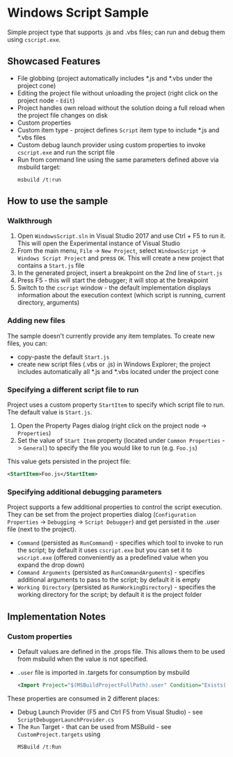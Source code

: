 # Windows Script Sample
Simple project type that supports .js and .vbs files; can run and debug them using `cscript.exe`.

## Showcased Features
- File globbing (project automatically includes *.js and *.vbs under the project cone)
- Editing the project file without unloading the project (right click on the project node - `Edit`)
- Project handles own reload without the solution doing a full reload when the project file changes on disk
- Custom properties
- Custom item type - project defines `Script` item type to include *.js and *.vbs files 
- Custom debug launch provider using custom properties to invoke `cscript.exe` and run the script file
- Run from command line using the same parameters defined above via msbuild target:
  ```
  msbuild /t:run
  ```

## How to use the sample
### Walkthrough
1. Open `WindowsScript.sln` in Visual Studio 2017 and use Ctrl + F5 to run it. This will open the Experimental instance of Visual Studio
2. From the main menu, `File` -> `New Project`, select `WindowsScript` -> `Windows Script Project` and press `OK`. This will create a new project that contains a `Start.js` file
3. In the generated project, insert a breakpoint on the 2nd line of `Start.js`
4. Press F5 - this will start the debugger; it will stop at the breakpoint
5. Switch to the `cscript` window - the default implementation displays information about the execution context (which script is running, current directory, arguments)

### Adding new files
The sample doesn't currently provide any item templates. To create new files, you can:
- copy-paste the default `Start.js`
- create new script files (.vbs or .js) in Windows Explorer; the project includes automatically all *.js and *.vbs located under the project cone

### Specifying a different script file to run
Project uses a custom property `StartItem` to specify which script file to run. The default value is `Start.js`.

1. Open the Property Pages dialog (right click on the project node -> `Properties`)
2. Set the value of `Start Item` property (located under `Common Properties` -> `General`) to specify the file you would like to run (e.g. `Foo.js`)

This value gets persisted in the project file:
```xml
<StartItem>Foo.js</StartItem>
```

### Specifying additional debugging parameters
Project supports a few additional properties to control the script execution.
They can be set from the project properties dialog (`Configuration Properties` -> `Debugging` -> `Script Debugger`) and get persisted in the .user file (next to the project).

- `Command` (persisted as `RunCommand`) - specifies which tool to invoke to run the script; by default it uses `cscript.exe` but you can set it to `wscript.exe` (offered conveniently as a predefined value when you expand the drop down)
- `Command Arguments` (persisted as `RunCommandArguments`) - specifies additional arguments to pass to the script; by default it is empty
- `Working Directory` (persisted as `RunWorkingDirectory`) - specifies the working directory for the script; by default it is the project folder

## Implementation Notes
### Custom properties
- Default values are defined in the .props file. This allows them to be used from msbuild when the value is not specified.
- `.user` file is imported in .targets for consumption by msbuild

  ```xml
  <Import Project="$(MSBuildProjectFullPath).user" Condition="Exists('$(MSBuildProjectFullPath).user')" /> 
  ```

These properties are consumed in 2 different places:
- Debug Launch Provider (F5 and Ctrl F5 from Visual Studio) - see `ScriptDebuggerLaunchProvider.cs`
- The `Run` Target - that can be used from MSBuild - see `CustomProject.targets` using
  ```
  MSBuild /t:Run
  ```
  
